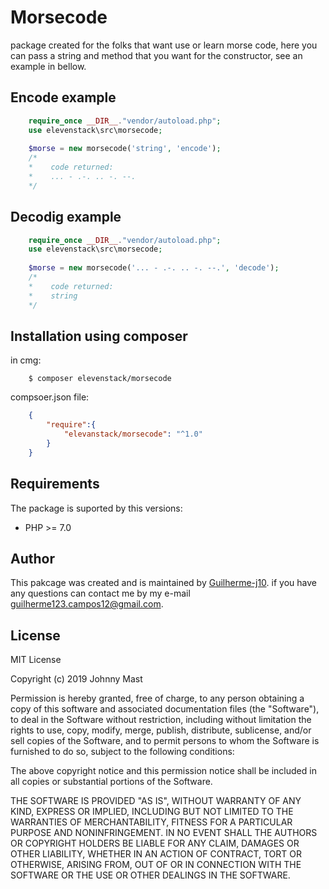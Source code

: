 # Morsecode

package created for the folks that want use or learn morse code, here you can pass a string and method that you want for the constructor, see an example in bellow.

## Encode example
````php
    require_once __DIR__."vendor/autoload.php";
    use elevenstack\src\morsecode;
    
    $morse = new morsecode('string', 'encode');
    /* 
    *    code returned:    
    *    ... - .-. .. -. --.
    */
````

## Decodig example
````php
    require_once __DIR__."vendor/autoload.php";
    use elevenstack\src\morsecode;
    
    $morse = new morsecode('... - .-. .. -. --.', 'decode');
    /* 
    *    code returned:    
    *    string
    */
````

## Installation using composer
in cmg: 
````
    $ composer elevenstack/morsecode
````
compsoer.json file: 
````json
    {
        "require":{
            "elevanstack/morsecode": "^1.0"
        }
    }
````
## Requirements
The package is suported by this versions:
- PHP >= 7.0 

## Author
This pakcage was created and is maintained by [Guilherme-j10](https://github.com/Guilherme-j10). if you have any questions can contact me by my e-mail guilherme123.campos12@gmail.com.

## License
MIT License

Copyright (c) 2019 Johnny Mast

Permission is hereby granted, free of charge, to any person obtaining a copy of this software and associated documentation files (the "Software"), to deal in the Software without restriction, including without limitation the rights to use, copy, modify, merge, publish, distribute, sublicense, and/or sell copies of the Software, and to permit persons to whom the Software is furnished to do so, subject to the following conditions:

The above copyright notice and this permission notice shall be included in all copies or substantial portions of the Software.

THE SOFTWARE IS PROVIDED "AS IS", WITHOUT WARRANTY OF ANY KIND, EXPRESS OR IMPLIED, INCLUDING BUT NOT LIMITED TO THE WARRANTIES OF MERCHANTABILITY, FITNESS FOR A PARTICULAR PURPOSE AND NONINFRINGEMENT. IN NO EVENT SHALL THE AUTHORS OR COPYRIGHT HOLDERS BE LIABLE FOR ANY CLAIM, DAMAGES OR OTHER LIABILITY, WHETHER IN AN ACTION OF CONTRACT, TORT OR OTHERWISE, ARISING FROM, OUT OF OR IN CONNECTION WITH THE SOFTWARE OR THE USE OR OTHER DEALINGS IN THE SOFTWARE.